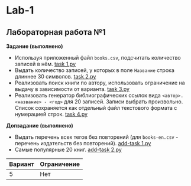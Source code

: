 # Lab-1
## Лабораторная работа №1

**Задание (выполнено)**

* Используя приложенный файл ```books.csv```, подсчитать количество записей в нём.  [task 1.py](https://github.com/desertigorr/Lab-1/blob/main/task%201.py)
* Выдать количество записей, у которых в поле ```Название``` строка длиннее 30 символов.  [task 2.py](https://github.com/desertigorr/Lab-1/blob/main/task%202.py)
* Реализовать поиск книги по автору, использовать ограничение на выдачу в зависимости от варианта.  [task 3.py](https://github.com/desertigorr/Lab-1/blob/main/task%203.py)
* Реализовать генератор библиографических ссылок вида ```<автор>. <название> - <год>``` для 20 записей. Записи выбрать произвольно. Список сохраняется как отдельный файл текстового формата с нумерацией строк.  [task 4.py](https://github.com/desertigorr/Lab-1/blob/main/task%204.py)

**Допзадание (выполнено)**
* Выдать перечень всех тегов без повторений (для ```books-en.csv``` - перечень издательств без повторений).  [add-task 1.py](https://github.com/desertigorr/Lab-1/blob/main/add-task%201.py)
* Самые популярные 20 книг. [add-task 2.py](https://github.com/desertigorr/Lab-1/blob/main/add-task%202.py)

| Вариант | Ограничение |
| -------- | ----------- |
| 5 | Нет |
